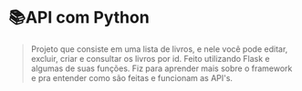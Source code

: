 # 📚API com Python

> Projeto que consiste em uma lista de livros, e nele você pode editar, excluir, criar e consultar os livros por id.
> Feito utilizando Flask e algumas de suas funções. Fiz para aprender mais sobre o framework e pra entender como são feitas e funcionam as API's.








